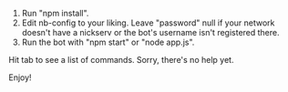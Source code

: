 1. Run "npm install".
2. Edit nb-config to your liking. Leave "password" null if your network doesn't have a nickserv or the bot's username isn't registered there.
3. Run the bot with "npm start" or "node app.js".

Hit tab to see a list of commands.  Sorry, there's no help yet.

Enjoy!
